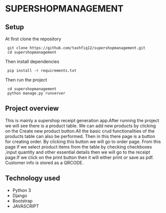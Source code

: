 # SUPERSHOPMANAGEMENT

## Setup
At first clone the repository
```
 git clone https://github.com/tashfiq12/supershopmanagement.git
 cd supershopmanagement
```
Then install dependencies
```
 pip install -r requirements.txt
```
Then run the project
```
 cd supershopmanagement
 python manage.py runserver
```
## Project overview
This is mainly a supershop receipt generation app.After running the project we will see there is a product table. We can add new products by clicking on the Create new product 
button.All the basic crud functionalities of the products table can also be performed. Then in this there page is a button for creating order. By clicking this button we 
will go to order page. From this page if we select product items from the table by checking checkboxes ,input quantity and other essential details then we will go to the receipt
page.If we click on the print button then it will either print or save as pdf. Customer info is stored as a QRCODE.

## Technology used
* Python 3
* Django
* Bootstrap
* JAVASCRIPT
